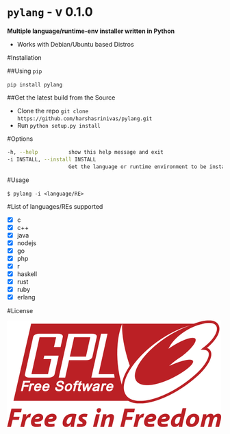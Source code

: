# `pylang` -  v 0.1.0

**Multiple language/runtime-env installer written in Python**

* Works with Debian/Ubuntu based Distros

#Installation

##Using `pip`

`pip install pylang`

##Get the latest build from the Source

* Clone the repo `git clone https://github.com/harshasrinivas/pylang.git`
* Run `python setup.py install`


#Options

```sh
-h, --help			show this help message and exit
-i INSTALL, --install INSTALL
					Get the language or runtime environment to be installed
```


#Usage

`$ pylang -i <language/RE>`

#List of languages/REs supported

- [x] c
- [x] c++
- [x] java
- [x] nodejs
- [x] go
- [x] php
- [x] r
- [x] haskell
- [x] rust
- [x] ruby
- [x] erlang

#License

![GPL V3](https://raw.githubusercontent.com/harshasrinivas/pylang/master/images/gpl.png)
